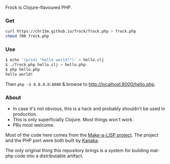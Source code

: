 Frock is Clojure-flavoured PHP.

### Get

```sh
curl https://chr15m.github.io/frock/frock.php > frock.php
chmod 700 frock.php
```

### Use

```sh
$ echo '(print "hello world!")' > hello.clj
$ ./frock.php hello.clj > hello.php
$ php hello.php
hello world!
```

Then `php -S 0.0.0.0:8000` & browse to <http://localhost:8000/hello.php>.

### About

 * In case it's not obvious, this is a hack and probably shouldn't be used in production.
 * This is only superficially Clojure. Most things won't work.
 * PRs most welcome.

Most of the code here comes from the [Make-a-LISP project](https://github.com/kanaka/mal). The project and the PHP port were both built by [Kanaka](https://github.com/kanaka/).

The only original thing this repository brings is a system for building mal-php code into a distributable artifact.

